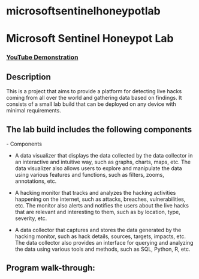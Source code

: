 # microsoftsentinelhoneypotlab

<h1>Microsoft Sentinel Honeypot Lab</h1>

 ### [YouTube Demonstration](https://youtu.be/7eJexJVCqJo)

<h2>Description</h2>
This is a project that aims to provide a platform for detecting live hacks coming from all over the world and gathering data based on findings. It consists of a small lab build that can be deployed on any device with minimal requirements. 
<br />


<h2>The lab build includes the following components</h2>
- Components

- A data visualizer that displays the data collected by the data collector in an interactive and intuitive way, such as graphs, charts, maps, etc. The data visualizer also allows users to explore and manipulate the data using various features and functions, such as filters, zooms, annotations, etc.

- A hacking monitor that tracks and analyzes the hacking activities happening on the internet, such as attacks, breaches, vulnerabilities, etc. The monitor also alerts and notifies the users about the live hacks that are relevant and interesting to them, such as by location, type, severity, etc.

- A data collector that captures and stores the data generated by the hacking monitor, such as hack details, sources, targets, impacts, etc. The data collector also provides an interface for querying and analyzing the data using various tools and methods, such as SQL, Python, R, etc.

<h2>Program walk-through:</h2>
<!--
<p align="center">
Launch the utility: <br/>
<img src="https://i.imgur.com/62TgaWL.png" height="80%" width="80%" alt="Disk Sanitization Steps"/>
<br />
<br />
Select the disk:  <br/>
<img src="https://i.imgur.com/tcTyMUE.png" height="80%" width="80%" alt="Disk Sanitization Steps"/>
<br />
<br />
Enter the number of passes: <br/>
<img src="https://i.imgur.com/nCIbXbg.png" height="80%" width="80%" alt="Disk Sanitization Steps"/>
<br />
<br />
Confirm your selection:  <br/>
<img src="https://i.imgur.com/cdFHBiU.png" height="80%" width="80%" alt="Disk Sanitization Steps"/>
<br />
<br />
Wait for process to complete (may take some time):  <br/>
<img src="https://i.imgur.com/JL945Ga.png" height="80%" width="80%" alt="Disk Sanitization Steps"/>
<br />
<br />
Sanitization complete:  <br/>
<img src="https://i.imgur.com/K71yaM2.png" height="80%" width="80%" alt="Disk Sanitization Steps"/>
<br />
<br />
Observe the wiped disk:  <br/>
<img src="https://i.imgur.com/AeZkvFQ.png" height="80%" width="80%" alt="Disk Sanitization Steps"/>
</p>
--!>
<!--
 ```diff
- text in red
+ text in green
! text in orange
# text in gray
@@ text in purple (and bold)@@
```
--!>
